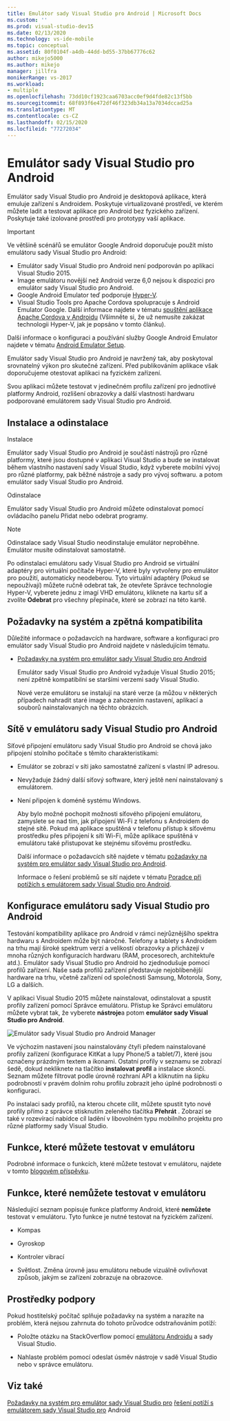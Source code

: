 ```yaml
---
title: Emulátor sady Visual Studio pro Android | Microsoft Docs
ms.custom: ''
ms.prod: visual-studio-dev15
ms.date: 02/13/2020
ms.technology: vs-ide-mobile
ms.topic: conceptual
ms.assetid: 80f0104f-a4db-44dd-bd55-37bb67776c62
author: mikejo5000
ms.author: mikejo
manager: jillfra
monikerRange: vs-2017
ms.workload:
- multiple
ms.openlocfilehash: 73dd10cf1923caa6703acc0ef9d4fde82c13f5bb
ms.sourcegitcommit: 68f893f6e472df46f323db34a13a7034dccad25a
ms.translationtype: MT
ms.contentlocale: cs-CZ
ms.lasthandoff: 02/15/2020
ms.locfileid: "77272034"
---
```

# <a name="visual-studio-emulator-for-android"></a>Emulátor sady Visual Studio pro Android

Emulátor sady Visual Studio pro Android je desktopová aplikace, která emuluje zařízení s Androidem. Poskytuje virtualizované prostředí, ve kterém můžete ladit a testovat aplikace pro Android bez fyzického zařízení. Poskytuje také izolované prostředí pro prototypy vaší aplikace.

> [!IMPORTANT]
> Ve většině scénářů se emulátor Google Android doporučuje použít místo emulátoru sady Visual Studio pro Android:
> - Emulátor sady Visual Studio pro Android není podporován po aplikaci Visual Studio 2015.
> - Image emulátoru novější než Android verze 6,0 nejsou k dispozici pro emulátor sady Visual Studio pro Android.
> - Google Android Emulator teď podporuje [Hyper-V](/xamarin/android/get-started/installation/android-emulator/hardware-acceleration#accelerating-with-hyper-v).
> - Visual Studio Tools pro Apache Cordova spolupracuje s Android Emulator Google. Další informace najdete v tématu [spuštění aplikace Apache Cordova v Androidu](/visualstudio/cross-platform/tools-for-cordova/run-your-app/run-app-android#google-android-emulator) (Všimněte si, že už nemusíte zakázat technologii Hyper-V, jak je popsáno v tomto článku).
>
> Další informace o konfiguraci a používání služby Google Android Emulator najdete v tématu [Android Emulator Setup](/xamarin/android/get-started/installation/android-emulator/).

 Emulátor sady Visual Studio pro Android je navržený tak, aby poskytoval srovnatelný výkon pro skutečné zařízení. Před publikováním aplikace však doporučujeme otestovat aplikaci na fyzickém zařízení.

 Svou aplikaci můžete testovat v jedinečném profilu zařízení pro jednotlivé platformy Android, rozlišení obrazovky a další vlastnosti hardwaru podporované emulátorem sady Visual Studio pro Android.

## <a name="Installing"></a>Instalace a odinstalace
 Instalace

 Emulátor sady Visual Studio pro Android je součástí nástrojů pro různé platformy, které jsou dostupné v aplikaci Visual Studio a bude se instalovat během vlastního nastavení sady Visual Studio, když vyberete mobilní vývoj pro různé platformy, pak běžné nástroje a sady pro vývoj softwaru. a potom emulátor sady Visual Studio pro Android.

 Odinstalace

 Emulátor sady Visual Studio pro Android můžete odinstalovat pomocí ovládacího panelu Přidat nebo odebrat programy.

> [!NOTE]
> Odinstalace sady Visual Studio neodinstaluje emulátor neproběhne. Emulátor musíte odinstalovat samostatně.

 Po odinstalaci emulátoru sady Visual Studio pro Android se virtuální adaptéry pro virtuální počítače Hyper-V, které byly vytvořeny pro emulátor pro použití, automaticky neodeberou. Tyto virtuální adaptéry (Pokud se nepoužívají) můžete ručně odebrat tak, že otevřete Správce technologie Hyper-V, vyberete jednu z imagí VHD emulátoru, kliknete na kartu síť a zvolíte **Odebrat** pro všechny přepínače, které se zobrazí na této kartě.

## <a name="Requirements"></a>Požadavky na systém a zpětná kompatibilita
 Důležité informace o požadavcích na hardware, software a konfiguraci pro emulátor sady Visual Studio pro Android najdete v následujícím tématu.

- [Požadavky na systém pro emulátor sady Visual Studio pro Android](../cross-platform/system-requirements-for-the-visual-studio-emulator-for-android.md)

  Emulátor sady Visual Studio pro Android vyžaduje Visual Studio 2015; není zpětně kompatibilní se staršími verzemi sady Visual Studio.

  Nové verze emulátoru se instalují na staré verze (a můžou v některých případech nahradit staré image a zahozením nastavení, aplikací a souborů nainstalovaných na těchto obrázcích.

## <a name="Networking"></a>Sítě v emulátoru sady Visual Studio pro Android
 Síťové připojení emulátoru sady Visual Studio pro Android se chová jako připojení stolního počítače s těmito charakteristikami:

- Emulátor se zobrazí v síti jako samostatné zařízení s vlastní IP adresou.

- Nevyžaduje žádný další síťový software, který ještě není nainstalovaný s emulátorem.

- Není připojen k doméně systému Windows.

  Aby bylo možné pochopit možnosti síťového připojení emulátoru, zamyslete se nad tím, jak připojení Wi-Fi z telefonu s Androidem do stejné sítě. Pokud má aplikace spuštěná v telefonu přístup k síťovému prostředku přes připojení k síti Wi-Fi, může aplikace spuštěná v emulátoru také přistupovat ke stejnému síťovému prostředku.

  Další informace o požadavcích sítě najdete v tématu [požadavky na systém pro emulátor sady Visual Studio pro Android](../cross-platform/system-requirements-for-the-visual-studio-emulator-for-android.md).

  Informace o řešení problémů se sítí najdete v tématu [Poradce při potížích s emulátorem sady Visual Studio pro Android](../cross-platform/troubleshooting-the-visual-studio-emulator-for-android.md).

## <a name="Configuring"></a>Konfigurace emulátoru sady Visual Studio pro Android
 Testování kompatibility aplikace pro Android v rámci nejrůznějšího spektra hardwaru s Androidem může být náročné. Telefony a tablety s Androidem na trhu mají široké spektrum verzí a velikostí obrazovky a přicházejí v mnoha různých konfiguracích hardwaru (RAM, procesorech, architektuře atd.). Emulátor sady Visual Studio pro Android ho zjednodušuje pomocí profilů zařízení. Naše sada profilů zařízení představuje nejoblíbenější hardware na trhu, včetně zařízení od společnosti Samsung, Motorola, Sony, LG a dalších.

 V aplikaci Visual Studio 2015 můžete nainstalovat, odinstalovat a spustit profily zařízení pomocí Správce emulátoru. Přístup ke Správci emulátoru můžete vybrat tak, že vyberete **nástroje**a potom **emulátor sady Visual Studio pro Android**.

 ![Emulátor sady Visual Studio pro Android Manager](../cross-platform/media/android_emu_manager.png "Android_Emu_Manager")

 Ve výchozím nastavení jsou nainstalovány čtyři předem nainstalované profily zařízení (konfigurace KitKat a lupy Phone/5 a tablet/7), které jsou označeny prázdným textem a ikonami. Ostatní profily v seznamu se zobrazí šedě, dokud nekliknete na tlačítko **instalovat profil** a instalace skončí. Seznam můžete filtrovat podle úrovně rozhraní API a kliknutím na šipku podrobností v pravém dolním rohu profilu zobrazit jeho úplné podrobnosti o konfiguraci.

 Po instalaci sady profilů, na kterou chcete cílit, můžete spustit tyto nové profily přímo z správce stisknutím zeleného tlačítka **Přehrát** . Zobrazí se také v rozevírací nabídce cíl ladění v libovolném typu mobilního projektu pro různé platformy sady Visual Studio.

## <a name="FeaturesTest"></a>Funkce, které můžete testovat v emulátoru
 Podrobné informace o funkcích, které můžete testovat v emulátoru, najdete v tomto [blogovém příspěvku](https://devblogs.microsoft.com/devops/introducing-visual-studios-emulator-for-android/).

## <a name="FeaturesNonTest"></a>Funkce, které nemůžete testovat v emulátoru
 Následující seznam popisuje funkce platformy Android, které **nemůžete** testovat v emulátoru. Tyto funkce je nutné testovat na fyzickém zařízení.

- Kompas

- Gyroskop

- Kontroler vibrací

- Světlost. Změna úrovně jasu emulátoru nebude vizuálně ovlivňovat způsob, jakým se zařízení zobrazuje na obrazovce.

## <a name="Support"></a>Prostředky podpory
 Pokud hostitelský počítač splňuje požadavky na systém a narazíte na problém, která nejsou zahrnuta do tohoto průvodce odstraňováním potíží:

- Položte otázku na StackOverflow pomocí [emulátoru Androidu](https://stackoverflow.com/questions/tagged/android-emulator) a sady Visual Studio.

- Nahlaste problém pomocí odeslat úsměv nástroje v sadě Visual Studio nebo v správce emulátoru.

## <a name="see-also"></a>Viz také
 [Požadavky na systém pro emulátor sady Visual Studio pro](../cross-platform/system-requirements-for-the-visual-studio-emulator-for-android.md) [řešení potíží s emulátorem sady Visual Studio pro](../cross-platform/troubleshooting-the-visual-studio-emulator-for-android.md) Android
